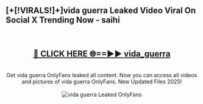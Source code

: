 <h2>[+[!VIRALS!]+]vida guerra Leaked Video Viral On Social X Trending Now - saihi</h2>
<br>
<div align="center">
<h2><a href="https://libra.edu.pl?vida_guerra" rel="nofollow">🔴 CLICK HERE 🌐==►► vida_guerra</a></h2>
<br>
Get vida guerra OnlyFans leaked all content. Now you can access all videos and pictures of vida guerra OnlyFans. New Updated Files 2025!
<br>
<br>
<a href="https://libra.edu.pl?vida_guerra" rel="nofollow" data-target="animated-image.originalLink"><img src="https://i.ibb.co.com/WyWwxjT/player-gif2.gif" alt="vida guerra Leaked OnlyFans" style="max-width: 100%; display: inline-block;" data-target="animated-image.originalImage"></a>
</div>
<br>